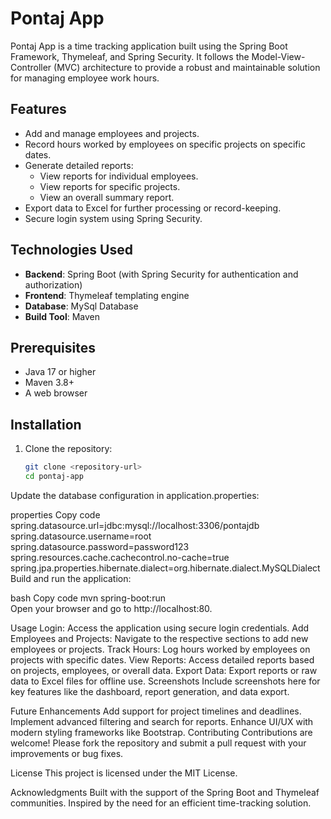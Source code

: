 
# Pontaj App  

Pontaj App is a time tracking application built using the Spring Boot Framework, Thymeleaf, and Spring Security. It follows the Model-View-Controller (MVC) architecture to provide a robust and maintainable solution for managing employee work hours.  

## Features  
- Add and manage employees and projects.  
- Record hours worked by employees on specific projects on specific dates.  
- Generate detailed reports:  
  - View reports for individual employees.  
  - View reports for specific projects.  
  - View an overall summary report.  
- Export data to Excel for further processing or record-keeping.  
- Secure login system using Spring Security.  

## Technologies Used  
- **Backend**: Spring Boot (with Spring Security for authentication and authorization)  
- **Frontend**: Thymeleaf templating engine  
- **Database**: MySql Database 
- **Build Tool**: Maven  

## Prerequisites  
- Java 17 or higher  
- Maven 3.8+  
- A web browser  

## Installation  
1. Clone the repository:  
   ```bash  
   git clone <repository-url>  
   cd pontaj-app  
Update the database configuration in application.properties:

properties
Copy code
spring.datasource.url=jdbc:mysql://localhost:3306/pontajdb
spring.datasource.username=root
spring.datasource.password=password123
spring.resources.cache.cachecontrol.no-cache=true
spring.jpa.properties.hibernate.dialect=org.hibernate.dialect.MySQLDialect
Build and run the application:

bash
Copy code
mvn spring-boot:run  
Open your browser and go to http://localhost:80.

Usage
Login: Access the application using secure login credentials.
Add Employees and Projects: Navigate to the respective sections to add new employees or projects.
Track Hours: Log hours worked by employees on projects with specific dates.
View Reports: Access detailed reports based on projects, employees, or overall data.
Export Data: Export reports or raw data to Excel files for offline use.
Screenshots
Include screenshots here for key features like the dashboard, report generation, and data export.

Future Enhancements
Add support for project timelines and deadlines.
Implement advanced filtering and search for reports.
Enhance UI/UX with modern styling frameworks like Bootstrap.
Contributing
Contributions are welcome! Please fork the repository and submit a pull request with your improvements or bug fixes.

License
This project is licensed under the MIT License.

Acknowledgments
Built with the support of the Spring Boot and Thymeleaf communities.
Inspired by the need for an efficient time-tracking solution.
